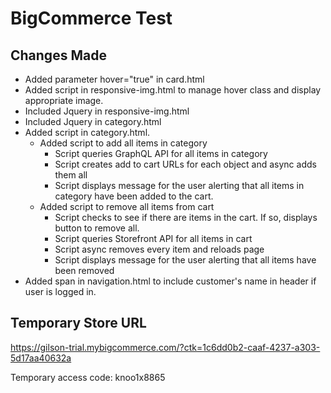 # BigCommerce Test #

## Changes Made ## 

* Added parameter hover="true" in card.html
* Added script in responsive-img.html to manage hover class and display appropriate image.
* Included Jquery in responsive-img.html
* Included Jquery in category.html
* Added script in category.html.
  *	Added script to add all items in category
    * Script queries GraphQL API for all items in category
    * Script creates add to cart URLs for each object and async adds them all
    * Script displays message for the user alerting that all items in category have been added to the cart.
  * Added script to remove all items from cart
    * Script checks to see if there are items in the cart. If so, displays button to remove all.
    * Script queries Storefront API for all items in cart
    * Script async removes every item and reloads page
    * Script displays message for the user alerting that all items have been removed
* Added span in navigation.html to include customer's name in header if user is logged in.

## Temporary Store URL ##
https://gilson-trial.mybigcommerce.com/?ctk=1c6dd0b2-caaf-4237-a303-5d17aa40632a

Temporary access code: knoo1x8865
